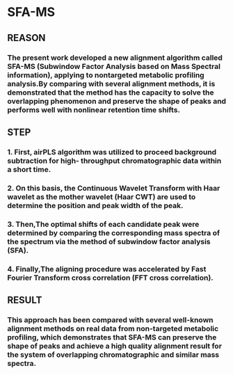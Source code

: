 # SFA-MS
## REASON
### The present work developed a new alignment algorithm called SFA-MS (Subwindow Factor Analysis based on Mass Spectral information), applying to nontargeted metabolic profiling analysis.By comparing with several alignment methods, it is demonstrated that the method has the capacity to solve the overlapping phenomenon and preserve the shape of peaks and performs well with nonlinear retention time shifts.
## STEP

### 1. First, airPLS algorithm was utilized to proceed background subtraction for high- throughput chromatographic data within a short time.

### 2. On this basis, the Continuous Wavelet Transform with Haar wavelet as the mother wavelet (Haar CWT) are used to determine the position and peak width of the peak. 

### 3. Then,The optimal shifts of each candidate peak were determined by comparing the corresponding mass spectra of the spectrum via the method of subwindow factor analysis (SFA). 

### 4.  Finally,The aligning procedure was accelerated by Fast Fourier Transform cross correlation (FFT cross correlation).
## RESULT
### This approach has been compared with several well-known alignment methods on real data from non-targeted metabolic profiling, which demonstrates that SFA-MS can preserve the shape of peaks and achieve a high quality alignment result for the system of overlapping chromatographic and similar mass spectra. 
